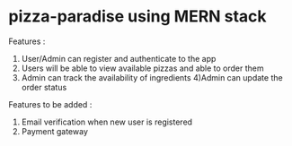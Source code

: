 # pizza-paradise using MERN stack

Features : 
1) User/Admin can register and authenticate to the app
2) Users will be able to view available pizzas and able to order them
3) Admin can track the availability of ingredients
4)Admin can update the order status


Features to be added : 
1) Email verification when new user is registered
2) Payment gateway

